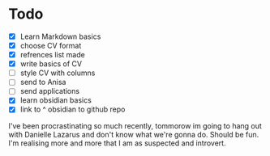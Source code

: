 # Todo
- [x] Learn Markdown basics
- [x] choose CV format
- [x] refrences list made
- [x] write basics of CV
- [ ] style CV with columns
- [ ] send to Anisa
- [ ] send applications
- [x] learn obsidian basics
- [x] link to ^ obsidian to github repo

I've been procrastinating so much recently, tommorow im going to hang out with Danielle Lazarus and don't know what we're gonna do. Should be fun. 
I'm realising more and more that I am as suspected and introvert.